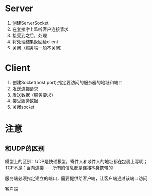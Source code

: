 # Server
1. 创建ServerSocket
2. 在套接字上监听客户连接请求
3. 接受到之后，处理
4. 将处理结果返回给client
5. 关闭（服务端一般不关闭）
# Client
1. 创建Socket(host,port);指定要访问的服务器的地址和端口
2. 发送连接请求
3. 发送数据（服务要求）
4. 接受服务数据
5. 关闭socket

# 注意
## 和UDP的区别
模型上的区别：UDP是快递模型，寄件人和收件人的地址都在包裹上写明；   
TCP不是：面向连接——所有的信息都是连接本身携带的

服务端必须指定建立的端口，需要提供给客户端，让客户端通过该端口访问

客户端